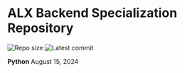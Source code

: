 # ALX Backend Specialization Repository

![Repo size](https://img.shields.io/github/repo-size/DanielJohn17/alx-backend-python)
![Latest commit](https://img.shields.io/github/last-commit/DanielJohn17/alx-backend-python/main?style=round-square)

**Python** August 15, 2024
